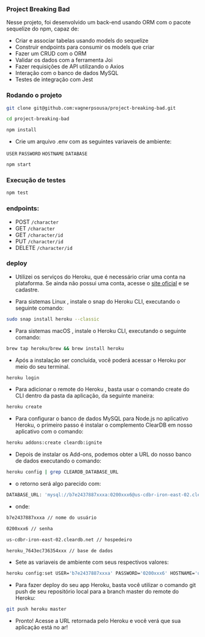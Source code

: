 ### Project Breaking Bad

Nesse projeto, foi desenvolvido um back-end usando ORM com o pacote sequelize do npm, capaz de:

- Criar e associar tabelas usando models do sequelize
- Construir endpoints para consumir os models que criar
- Fazer um CRUD com o ORM
- Validar os dados com a ferramenta Joi
- Fazer requisições de API utilizando o Axios
- Interação com o banco de dados MySQL
- Testes de integração com Jest



### Rodando o projeto

```bash
git clone git@github.com:vagnerpsousa/project-breaking-bad.git
```

```bash
cd project-breaking-bad
```

```bash
npm install
```

- Crie um arquivo .env com as seguintes variaveis de ambiente:

`USER`
`PASSWORD`
`HOSTNAME`
`DATABASE`


```bash
npm start
```

### Execução de testes 

```bash
npm test
```

### endpoints:

-  POST `/character`
-  GET `/character`
-  GET `/character/id`
-  PUT `/character/id`
-  DELETE `/character/id`

### deploy

- Utilizei os serviços do Heroku, que é necessário criar uma conta na plataforma. Se ainda não possui uma conta, acesse o [site oficial](https://id.heroku.com/login) e se cadastre.

- Para sistemas Linux , instale o snap do Heroku CLI, executando o seguinte comando:

```bash
sudo snap install heroku --classic
```

- Para sistemas macOS , instale o Heroku CLI, executando o seguinte comando:

```bash
brew tap heroku/brew && brew install heroku
```

- Após a instalação ser concluída, você poderá acessar o Heroku por meio do seu terminal.

```bash
heroku login
```

- Para adicionar o remote do Heroku , basta usar o comando create do CLI dentro da pasta da aplicação, da seguinte maneira:

```bash
heroku create
```

- Para configurar o banco de dados MySQL para Node.js no aplicativo Heroku, o primeiro passo é instalar o complemento ClearDB em nosso aplicativo com o comando:

```bash
heroku addons:create cleardb:ignite
```

- Depois de instalar os Add-ons, podemos obter a URL do nosso banco de dados executando o comando:

```bash
heroku config | grep CLEARDB_DATABASE_URL
```

- o retorno será algo parecido com:

```bash
DATABASE_URL: 'mysql://b7e2437887xxxa:0200xxx6@us-cdbr-iron-east-02.cleardb.net/heroku_7643ec736354xxx?reconnect=true'
```

- onde:

```bash
b7e2437887xxxa // nome do usuário
```
```bash
0200xxx6 // senha
```
```bash
us-cdbr-iron-east-02.cleardb.net // hospedeiro
```
```bash
heroku_7643ec736354xxx // base de dados
```

- Sete as variaveis de ambiente com seus respectivos valores:

```bash
heroku config:set USER='b7e2437887xxxa' PASSWORD='0200xxx6' HOSTNAME='us-cdbr-iron-east-02.cleardb.net' DATABASE='heroku_7643ec736354xxx'
```



- Para fazer deploy do seu app Heroku, basta você utilizar o comando git push de seu repositório local para a branch master do remote do Heroku:

```bash
git push heroku master
```

- Pronto! Acesse a URL retornada pelo Heroku e você verá que sua aplicação está no ar!















  

  
  
  

